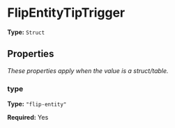 # FlipEntityTipTrigger

**Type:** `Struct`

## Properties

*These properties apply when the value is a struct/table.*

### type

**Type:** `"flip-entity"`

**Required:** Yes

